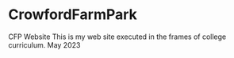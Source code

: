 # CrowfordFarmPark
CFP Website
This is my web site executed in the frames of college curriculum.
May 2023
